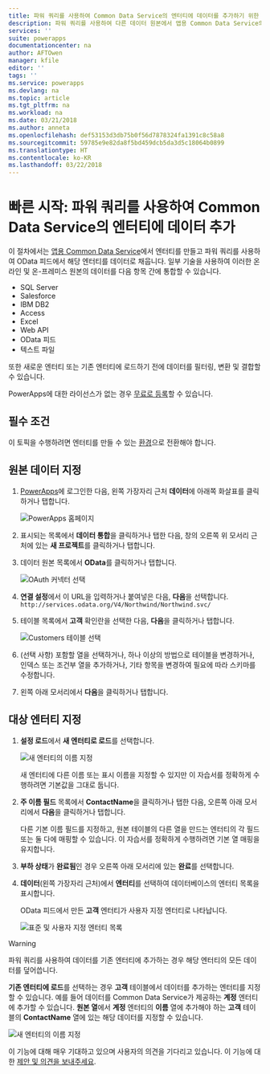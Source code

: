 ```yaml
---
title: 파워 쿼리를 사용하여 Common Data Service의 엔터티에 데이터를 추가하기 위한 빠른 시작 | Microsoft Docs
description: 파워 쿼리를 사용하여 다른 데이터 원본에서 앱용 Common Data Service의 새로운 엔터티 또는 기존 엔터티에 데이터를 추가하는 것에 대한 단계별 지침이 포함된 빠른 시작입니다.
services: ''
suite: powerapps
documentationcenter: na
author: AFTOwen
manager: kfile
editor: ''
tags: ''
ms.service: powerapps
ms.devlang: na
ms.topic: article
ms.tgt_pltfrm: na
ms.workload: na
ms.date: 03/21/2018
ms.author: anneta
ms.openlocfilehash: def53153d3db75b0f56d7878324fa1391c8c58a8
ms.sourcegitcommit: 59785e9e82da8f5bd459dcb5da3d5c18064b0899
ms.translationtype: HT
ms.contentlocale: ko-KR
ms.lasthandoff: 03/22/2018
---
```

# <a name="quickstart-add-data-to-an-entity-in-the-common-data-service-by-using-power-query"></a>빠른 시작: 파워 쿼리를 사용하여 Common Data Service의 엔터티에 데이터 추가
이 절차에서는 [앱용 Common Data Service](data-platform-intro.md)에서 엔터티를 만들고 파워 쿼리를 사용하여 OData 피드에서 해당 엔터티를 데이터로 채웁니다. 일부 기술을 사용하여 이러한 온라인 및 온-프레미스 원본의 데이터를 다음 항목 간에 통합할 수 있습니다.

* SQL Server
* Salesforce
* IBM DB2
* Access
* Excel
* Web API
* OData 피드
* 텍스트 파일

또한 새로운 엔터티 또는 기존 엔터티에 로드하기 전에 데이터를 필터링, 변환 및 결합할 수 있습니다.

PowerApps에 대한 라이선스가 없는 경우 [무료로 등록](../signup-for-powerapps.md)할 수 있습니다.

## <a name="prerequisites"></a>필수 조건
이 토픽을 수행하려면 엔터티를 만들 수 있는 [환경](../canvas-apps/working-with-environments.md)으로 전환해야 합니다.

## <a name="specify-the-source-data"></a>원본 데이터 지정

1. [PowerApps](https://web.powerapps.com)에 로그인한 다음, 왼쪽 가장자리 근처 **데이터**에 아래쪽 화살표를 클릭하거나 탭합니다.

    ![PowerApps 홈페이지](./media/data-platform-cds-newentity-pq/sign-in.png)

1. 표시되는 목록에서 **데이터 통합**을 클릭하거나 탭한 다음, 창의 오른쪽 위 모서리 근처에 있는 **새 프로젝트**를 클릭하거나 탭합니다.

1. 데이터 원본 목록에서 **OData**를 클릭하거나 탭합니다.

    ![OAuth 커넥터 선택](./media/data-platform-cds-newentity-pq/choose-odata.png)

1. **연결 설정**에서 이 URL을 입력하거나 붙여넣은 다음, **다음**을 선택합니다.<br>
`http://services.odata.org/V4/Northwind/Northwind.svc/`

1. 테이블 목록에서 **고객** 확인란을 선택한 다음, **다음**을 클릭하거나 탭합니다.

    ![Customers 테이블 선택](./media/data-platform-cds-newentity-pq/select-table.png)

1. (선택 사항) 포함할 열을 선택하거나, 하나 이상의 방법으로 테이블을 변경하거나, 인덱스 또는 조건부 열을 추가하거나, 기타 항목을 변경하여 필요에 따라 스키마를 수정합니다.

1. 왼쪽 아래 모서리에서 **다음**을 클릭하거나 탭합니다.

## <a name="specify-the-target-entity"></a>대상 엔터티 지정
1. **설정 로드**에서 **새 엔터티로 로드**를 선택합니다.

    ![새 엔터티의 이름 지정](./media/data-platform-cds-newentity-pq/new-entity-name.png)

    새 엔터티에 다른 이름 또는 표시 이름을 지정할 수 있지만 이 자습서를 정확하게 수행하려면 기본값을 그대로 둡니다.

1. **주 이름 필드** 목록에서 **ContactName**을 클릭하거나 탭한 다음, 오른쪽 아래 모서리에서 **다음**을 클릭하거나 탭합니다.

    다른 기본 이름 필드를 지정하고, 원본 테이블의 다른 열을 만드는 엔터티의 각 필드 또는 둘 다에 매핑할 수 있습니다. 이 자습서를 정확하게 수행하려면 기본 열 매핑을 유지합니다.

1. **부하 상태**가 **완료됨**인 경우 오른쪽 아래 모서리에 있는 **완료**를 선택합니다.

1. **데이터**(왼쪽 가장자리 근처)에서 **엔터티**를 선택하여 데이터베이스의 엔터티 목록을 표시합니다.

    OData 피드에서 만든 **고객** 엔터티가 사용자 지정 엔터티로 나타납니다.

    ![표준 및 사용자 지정 엔터티 목록](./media/data-platform-cds-newentity-pq/entity-list.png)

> [!WARNING]
> 파워 쿼리를 사용하여 데이터를 기존 엔터티에 추가하는 경우 해당 엔터티의 모든 데이터를 덮어씁니다.

**기존 엔터티에 로드**를 선택하는 경우 **고객** 테이블에서 데이터를 추가하는 엔터티를 지정할 수 있습니다. 예를 들어 데이터를 Common Data Service가 제공하는 **계정** 엔터티에 추가할 수 있습니다. **원본 열**에서 **계정** 엔터티의 **이름** 열에 추가해야 하는 **고객** 테이블의 **ContactName** 열에 있는 해당 데이터를 지정할 수 있습니다.

![새 엔터티의 이름 지정](./media/data-platform-cds-newentity-pq/existing-entity.png)

이 기능에 대해 매우 기대하고 있으며 사용자의 의견을 기다리고 있습니다. 이 기능에 대한 [제안 및 의견을 보내주세요](https://powerusers.microsoft.com/t5/PowerApps-Community/ct-p/PowerApps1).

